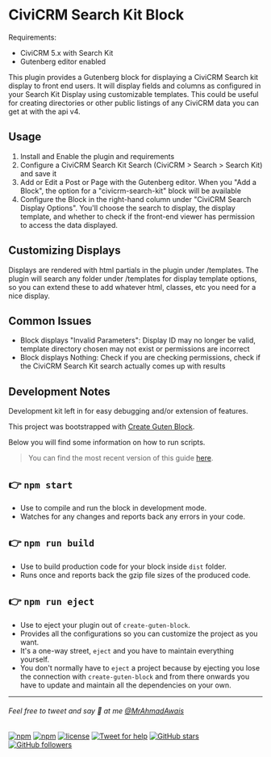 # CiviCRM Search Kit Block
Requirements:
- CiviCRM 5.x with Search Kit
- Gutenberg editor enabled

This plugin provides a Gutenberg block for displaying a CiviCRM Search kit display to front end users. It will display fields and columns as configured in your Search Kit Display using customizable templates. This could be useful for creating directories or other public listings of any CiviCRM data you can get at with the api v4.

## Usage
1) Install and Enable the plugin and requirements
2) Configure a CiviCRM Search Kit Search (CiviCRM > Search > Search Kit) and save it
3) Add or Edit a Post or Page with the Gutenberg editor. When you "Add a Block", the option for a "civicrm-search-kit" block will be available
4) Configure the Block in the right-hand column under "CiviCRM Search Display Options". You'll choose the search to display, the display template, and whether to check if the front-end viewer has permission to access the data displayed.

## Customizing Displays
Displays are rendered with html partials in the plugin under /templates. The plugin will search any folder under /templates for display template options, so you can extend these to add whatever html, classes, etc you need for a nice display.

## Common Issues
- Block displays "Invalid Parameters": Display ID may no longer be valid, template directory chosen may not exist or permissions are incorrect
- Block displays Nothing: Check if you are checking permissions, check if the CiviCRM Search Kit search actually comes up with results

## Development Notes
Development kit left in for easy debugging and/or extension of features.

This project was bootstrapped with [Create Guten Block](https://github.com/ahmadawais/create-guten-block).

Below you will find some information on how to run scripts.

>You can find the most recent version of this guide [here](https://github.com/ahmadawais/create-guten-block).

## 👉  `npm start`
- Use to compile and run the block in development mode.
- Watches for any changes and reports back any errors in your code.

## 👉  `npm run build`
- Use to build production code for your block inside `dist` folder.
- Runs once and reports back the gzip file sizes of the produced code.

## 👉  `npm run eject`
- Use to eject your plugin out of `create-guten-block`.
- Provides all the configurations so you can customize the project as you want.
- It's a one-way street, `eject` and you have to maintain everything yourself.
- You don't normally have to `eject` a project because by ejecting you lose the connection with `create-guten-block` and from there onwards you have to update and maintain all the dependencies on your own.

---

###### Feel free to tweet and say 👋 at me [@MrAhmadAwais](https://twitter.com/mrahmadawais/)

[![npm](https://img.shields.io/npm/v/create-guten-block.svg?style=flat-square)](https://www.npmjs.com/package/create-guten-block) [![npm](https://img.shields.io/npm/dt/create-guten-block.svg?style=flat-square&label=downloads)](https://www.npmjs.com/package/create-guten-block)  [![license](https://img.shields.io/github/license/mashape/apistatus.svg?style=flat-square)](https://github.com/ahmadawais/create-guten-block) [![Tweet for help](https://img.shields.io/twitter/follow/mrahmadawais.svg?style=social&label=Tweet%20@MrAhmadAwais)](https://twitter.com/mrahmadawais/) [![GitHub stars](https://img.shields.io/github/stars/ahmadawais/create-guten-block.svg?style=social&label=Stars)](https://github.com/ahmadawais/create-guten-block/stargazers) [![GitHub followers](https://img.shields.io/github/followers/ahmadawais.svg?style=social&label=Follow)](https://github.com/ahmadawais?tab=followers)
